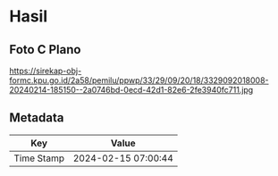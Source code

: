 # Hasil

## Foto C Plano

https://sirekap-obj-formc.kpu.go.id/2a58/pemilu/ppwp/33/29/09/20/18/3329092018008-20240214-185150--2a0746bd-0ecd-42d1-82e6-2fe3940fc711.jpg


## Metadata

| Key        | Value               |
| ---------- | ------------------- |
| Time Stamp | 2024-02-15 07:00:44 |



